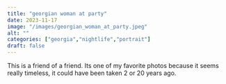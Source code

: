 ```yaml
---
title: "georgian woman at party"
date: 2023-11-17
image: "/images/georgian_woman_at_party.jpeg"
alt: ""
categories: ["georgia","nightlife","portrait"]
draft: false
---
```


This is a friend of a friend. Its one of my favorite photos because it seems really timeless, it could have been taken 2 or 20 years ago.